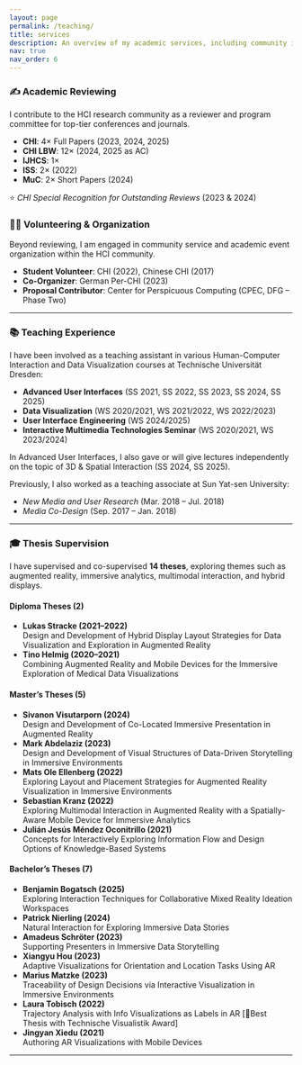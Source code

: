 ```yaml
---
layout: page
permalink: /teaching/
title: services
description: An overview of my academic services, including community involvement, teaching activities, and thesis supervision.
nav: true
nav_order: 6
---
```



### ✍️ Academic Reviewing

I contribute to the HCI research community as a reviewer and program committee for top-tier conferences and journals.

<ul>
  <li><b>CHI</b>: 4× Full Papers (2023, 2024, 2025)</li>
  <li><b>CHI LBW</b>: 12× (2024, 2025 as AC)</li>
  <li><b>IJHCS</b>: 1×</li>
  <li><b>ISS</b>: 2× (2022)</li>
  <li><b>MuC</b>: 2× Short Papers (2024)</li>
</ul>

⭐ <i>CHI Special Recognition for Outstanding Reviews</i> (2023 & 2024)


### 🙋‍♂️ Volunteering & Organization

Beyond reviewing, I am engaged in community service and academic event organization within the HCI community.

<ul>
  <li><b>Student Volunteer</b>: CHI (2022), Chinese CHI (2017)</li>
  <li><b>Co-Organizer</b>: German Per-CHI (2023)</li>
  <li><b>Proposal Contributor</b>: Center for Perspicuous Computing (CPEC, DFG – Phase Two)</li>
</ul>

---

### 📚 Teaching Experience

I have been involved as a teaching assistant in various Human-Computer Interaction and Data Visualization courses at Technische Universität Dresden:

<ul>
  <li><b>Advanced User Interfaces</b> (SS 2021, SS 2022, SS 2023, SS 2024, SS 2025)</li>
  <li><b>Data Visualization</b> (WS 2020/2021, WS 2021/2022, WS 2022/2023)</li>
  <li><b>User Interface Engineering</b> (WS 2024/2025)</li>
  <li><b>Interactive Multimedia Technologies Seminar</b> (WS 2020/2021, WS 2023/2024)</li>
</ul>
In Advanced User Interfaces, I also gave or will give lectures independently on the topic of 3D & Spatial Interaction (SS 2024, SS 2025).

Previously, I also worked as a teaching associate at Sun Yat-sen University:

<ul>
  <li><i>New Media and User Research</i> (Mar. 2018 – Jul. 2018)</li>
  <li><i>Media Co-Design</i> (Sep. 2017 – Jan. 2018)</li>
</ul>

---

### 🎓 Thesis Supervision

I have supervised and co-supervised <b>14 theses</b>, exploring themes such as augmented reality, immersive analytics, multimodal interaction, and hybrid displays.

#### Diploma Theses (2)

<ul>
  <li><b>Lukas Stracke (2021–2022)</b><br>
  Design and Development of Hybrid Display Layout Strategies for Data Visualization and Exploration in Augmented Reality</li>

  <li><b>Tino Helmig (2020–2021)</b><br>
  Combining Augmented Reality and Mobile Devices for the Immersive Exploration of Medical Data Visualizations</li>
</ul>

#### Master’s Theses (5)

<ul>
  <li><b>Sivanon Visutarporn (2024)</b><br>
  Design and Development of Co-Located Immersive Presentation in Augmented Reality</li>

  <li><b>Mark Abdelaziz (2023)</b><br>
  Design and Development of Visual Structures of Data-Driven Storytelling in Immersive Environments</li>

  <li><b>Mats Ole Ellenberg (2022)</b><br>
  Exploring Layout and Placement Strategies for Augmented Reality Visualization in Immersive Environments</li>

  <li><b>Sebastian Kranz (2022)</b><br>
  Exploring Multimodal Interaction in Augmented Reality with a Spatially-Aware Mobile Device for Immersive Analytics</li>

  <li><b>Julián Jesús Méndez Oconitrillo (2021)</b><br>
  Concepts for Interactively Exploring Information Flow and Design Options of Knowledge-Based Systems</li>
</ul>

#### Bachelor’s Theses (7)

<ul>
  <li><b>Benjamin Bogatsch (2025)</b><br>
  Exploring Interaction Techniques for Collaborative Mixed Reality Ideation Workspaces</li>

  <li><b>Patrick Nierling (2024)</b><br>
  Natural Interaction for Exploring Immersive Data Stories</li>

  <li><b>Amadeus Schröter (2023)</b><br>
  Supporting Presenters in Immersive Data Storytelling</li>

  <li><b>Xiangyu Hou (2023)</b><br>
  Adaptive Visualizations for Orientation and Location Tasks Using AR</li>

  <li><b>Marius Matzke (2023)</b><br>
  Traceability of Design Decisions via Interactive Visualization in Immersive Environments</li>

  <li><b>Laura Tobisch (2022)</b><br>
  Trajectory Analysis with Info Visualizations as Labels in AR  [🏅Best Thesis with Technische Visualistik Award]</li>

  <li><b>Jingyan Xiedu (2021)</b><br>
  Authoring AR Visualizations with Mobile Devices</li>
</ul>

---

